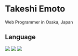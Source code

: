# Takeshi Emoto

Web Programmer in Osaka, Japan

## Language

![](http://github-profile-summary-cards.vercel.app/api/cards/profile-details?username=takeshiemoto&theme=default)
![](http://github-profile-summary-cards.vercel.app/api/cards/most-commit-language?username=takeshiemoto&theme=default)
![](http://github-profile-summary-cards.vercel.app/api/cards/productive-time?username=takeshiemoto&theme=default&utcOffset=+9)


